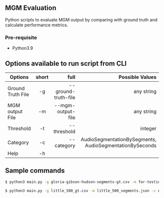 ## MGM Evaluation

Python scripts to evaluate MGM output by comparing with ground truth and calculate performance metrics.

### Pre-requisite 
- Python3.9

## Options available to run script from CLI

| Options   |      short      |  full | Possible Values |
|----------|:-------------:|------:|------:|
| Ground Truth File |  -g | --ground-truth-file | any string |
| MGM output File |  -m | --mgm-output-file | any string |
| Threshold |  -t | --threshold | integer |
| Category |  -c | --category | AudioSegmentationBySegments, AudioSegmentationBySeconds |
| Help |  -h | | |

## Sample commands

```bash
$ python3 main.py -g gloria-gibson-hudson-segments-gt.csv -m for-testing-gloria-gibson-hudson-segments.json -t 2 -c AudioSegmentationBySegments
```

```bash
$ python3 main.py -g little_500_gt.csv -m little_500_segments.json -c AudioSegmentationBySeconds
```